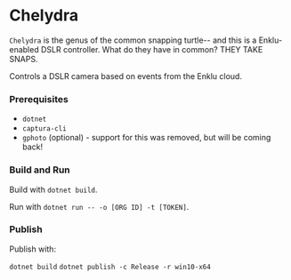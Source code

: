 # Chelydra

`Chelydra` is the genus of the common snapping turtle-- and this is a Enklu-enabled DSLR controller. What do they have in common? THEY TAKE SNAPS.

Controls a DSLR camera based on events from the Enklu cloud.

### Prerequisites 

* `dotnet`
* `captura-cli`
* `gphoto` (optional) - support for this was removed, but will be coming back!

### Build and Run

Build with `dotnet build`.

Run with `dotnet run -- -o [ORG ID] -t [TOKEN]`.

### Publish

Publish with:

`dotnet build`
`dotnet publish -c Release -r win10-x64`
